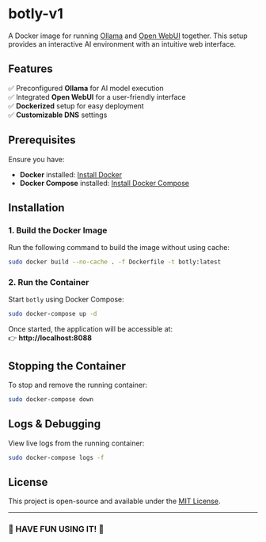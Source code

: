# **botly-v1**  

A Docker image for running [Ollama](https://ollama.com/) and [Open WebUI](https://github.com/open-webui/open-webui) together. This setup provides an interactive AI environment with an intuitive web interface.  

## **Features**  
✅ Preconfigured **Ollama** for AI model execution  
✅ Integrated **Open WebUI** for a user-friendly interface  
✅ **Dockerized** setup for easy deployment  
✅ **Customizable DNS** settings  

## **Prerequisites**  
Ensure you have:  
- **Docker** installed: [Install Docker](https://docs.docker.com/get-docker/)  
- **Docker Compose** installed: [Install Docker Compose](https://docs.docker.com/compose/install/)  

## **Installation**  

### **1. Build the Docker Image**  
Run the following command to build the image without using cache:  
```sh
sudo docker build --no-cache . -f Dockerfile -t botly:latest
```  

### **2. Run the Container**  
Start `botly` using Docker Compose:  
```sh
sudo docker-compose up -d
```  

Once started, the application will be accessible at:  
👉 **http://localhost:8088**  

## **Stopping the Container**  
To stop and remove the running container:  
```sh
sudo docker-compose down
```  

## **Logs & Debugging**  
View live logs from the running container:  
```sh
sudo docker-compose logs -f
```  

## **License**  
This project is open-source and available under the [MIT License](LICENSE).  

---

### **🚀 HAVE FUN USING IT! 🎉**